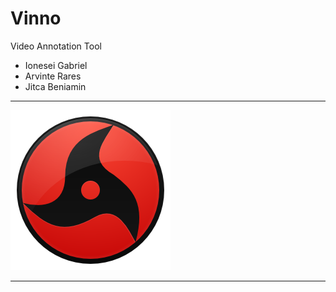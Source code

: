 # Vinno
Video Annotation Tool

* Ionesei Gabriel
* Arvinte Rares
* Jitca Beniamin

<hr>
  <p>
    <img src="Design/Itachi.png">
  </p>
<hr>

